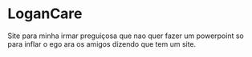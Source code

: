 # LoganCare
Site para minha irmar preguiçosa que nao quer fazer um powerpoint so para inflar o ego ara os amigos dizendo que tem um site. 
